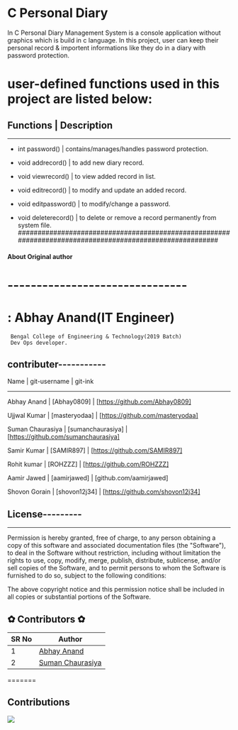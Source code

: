 # C Personal Diary 

In C Personal Diary Management System is a console application without graphics which is build in c language. In this project, user can keep their personal record & importent informations like they do in a diary with password protection.

# user-defined functions used in this project are listed below:

   ## Functions       |  Description 
*********************************************************************************************************

- int password()      | contains/manages/handles password protection.

- void addrecord()    | to add new diary record.

- void viewrecord()   | to view added record in list.

- void editrecord()   | to modify and update an added record.

- void editpassword() | to modify/change a password.

- void deleterecord() | to delete or remove a record permanently from system file.
#########################################################################################################

#### About Original author 
# -------------------------------   
#  : Abhay Anand(IT Engineer)
     Bengal College of Engineering & Technology(2019 Batch)
     Dev Ops developer.

## contributer-----------
   Name            | git-username        | git-ink
   ************************************************************************************

Abhay Anand        |    [Abhay0809]      | [https://github.com/Abhay0809]

Ujjwal Kumar       |    [masteryodaa]    | [https://github.com/masteryodaa]

Suman Chaurasiya   |  [sumanchaurasiya]  | [https://github.com/sumanchaurasiya]

Samir Kumar        |     [SAMIR897]      | [https://github.com/SAMIR897]

Rohit kumar        |      [ROHZZZ]       | [https://github.com/ROHZZZ]

Aamir Jawed        |   [aamirjawed]      | [github.com/aamirjawed]

Shovon Gorain      |    [shovon12j34]    | [https://github.com/shovon12j34]

## License---------
*******************************************************************************

Permission is hereby granted, free of charge, to any person obtaining a copy of this software and associated documentation files (the "Software"), to deal in the Software without restriction, including without limitation the rights to use, copy, modify, merge, publish, distribute, sublicense, and/or sell copies of the Software, and to permit persons to whom the Software is furnished to do so, subject to the following conditions:

The above copyright notice and this permission notice shall be included in all copies or substantial portions of the Software.


## ✿ Contributors ✿

SR No   | Author  
--- | ---
1 | [Abhay Anand](https://github.com/Abhay0809)
2 | [Suman Chaurasiya](https://github.com/sumanchaurasiya)
=======

## Contributions

<a href="https://github.com/Abhay0809/C-Personal-Diary/graphs/contributors">
  <img src="https://contrib.rocks/image?repo=Abhay0809/C-Personal-Diary" />
</a>
